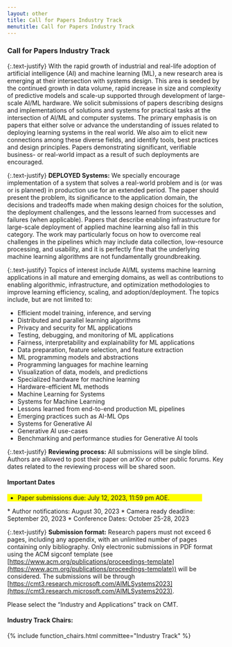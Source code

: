 ```yaml
---
layout: other
title: Call for Papers Industry Track
menutitle: Call for Papers Industry Track
---
```

<!--   <div class=" container bd-callout bd-callout-info text-attention" style="width:100%; background-color: lightgrey; font-size: 20px;">
  <div class="blink-text"><marquee behavior="scroll" direction="left">Important Announcement: Given multiple requests for a deadline extension, we have decided to extend the paper submission deadline for AIMLSystems 2022 to July 12, 2022, 11:59 pm AOE. Please note that this is a firm deadline.</marquee></div>
  </div> -->

### Call for Papers Industry Track

{:.text-justify}
With the rapid growth of industrial and real-life adoption of artificial intelligence (AI) and machine learning (ML), a new research area is emerging at their intersection with systems design. This area is seeded by the continued growth in data volume, rapid increase in size and complexity of predictive models and scale-up supported through development of large-scale AI/ML hardware. We solicit submissions of papers describing designs and implementations of solutions and systems for practical tasks at the intersection of AI/ML and computer systems. The primary emphasis is on papers that ​either solve or advance the understanding of ​issues related to deploying learning systems in the real world. We also aim to elicit new connections among these diverse fields, and identify tools, best practices and design principles.  Papers demonstrating ​significant, verifiable​ business- or real-world impact as a result of such deployments are encouraged.

{:.text-justify}
**DEPLOYED Systems:** We specially encourage implementation of a system that solves a real-world problem and is (or was or is planned) in production use for an extended period. The paper should present the problem, its significance to the application domain, the decisions and tradeoffs made when making design choices for the solution, the deployment challenges, and the lessons learned from successes and failures (when applicable). Papers that describe enabling infrastructure for large-scale deployment of applied machine learning also fall in this category. The work may particularly focus on how to overcome real challenges in the pipelines which may include data collection, low-resource processing, and usability, and it is perfectly fine that the underlying machine learning algorithms are not fundamentally groundbreaking.

{:.text-justify}
Topics of interest include AI/ML systems machine learning applications in all mature and emerging domains, as well as contributions to enabling algorithmic, infrastructure, and optimization methodologies to improve learning efficiency, scaling, and adoption/deployment. The topics include, but are not limited to:

* Efficient model training, inference, and serving
* Distributed and parallel learning algorithms
* Privacy and security for ML applications
* Testing, debugging, and monitoring of ML applications
* Fairness, interpretability and explainability for ML applications
* Data preparation, feature selection, and feature extraction
* ML programming models and abstractions
* Programming languages for machine learning
* Visualization of data, models, and predictions
* Specialized hardware for machine learning
* Hardware-efficient ML methods
* Machine Learning for Systems
* Systems for Machine Learning
* Lessons learned from end-to-end production ML pipelines
* Emerging practices such as AI-ML Ops
* Systems for Generative AI
* Generative AI use-cases
* Benchmarking and performance studies for Generative AI tools

{:.text-justify}
**Reviewing process:** All submissions will be single blind. Authors are allowed to post their paper on arXiv or other public forums. Key dates related to the reviewing process will be shared soon.

#### Important Dates
<!-- * Submission deadline: July 12, 2023 -->
<!-- * ~~Submission deadline: July 12, 2022, 11:59 pm AOE.  (Firm Deadline)~~ -->
<div class="text-attention" style="background-color: yellow; width: 450px">
<ul><li>Paper submissions due: July 12, 2023, 11:59 pm AOE.</li></ul></div>
* Author notifications: August 30, 2023
<!-- * ~~Author notifications: September 9, 2022~~ -->
* Camera ready deadline: September 20, 2023
* Conference Dates:  October 25-28, 2023

{:.text-justify}
**Submission format:** Research papers must not exceed 6 pages, including any appendix, with an unlimited number of pages containing only bibliography. Only electronic submissions in PDF format using the ACM sigconf template (see [https://www.acm.org/publications/proceedings-template](https://www.acm.org/publications/proceedings-template)) will be considered. 
The submissions will be through [https://cmt3.research.microsoft.com/AIMLSystems2023](https://cmt3.research.microsoft.com/AIMLSystems2023).

Please select the “Industry and Applications” track on CMT.

<!-- {:#PC}
**Program Committee**
*  [Program Committee]({{ site.baseurl }}/committeePro_Industry) -->

#### Industry Track Chairs:

{% include function_chairs.html committee="Industry Track" %}

